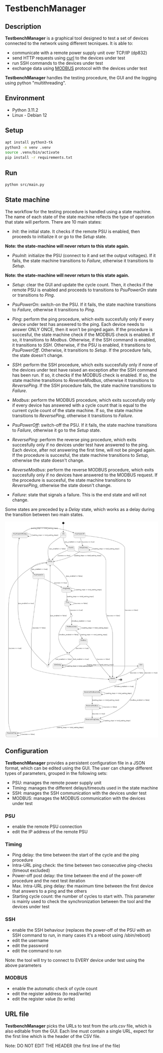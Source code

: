 # TestbenchManager

## Description
**TestbenchManager** is a graphical tool designed to test a set of devices connected to the network using different tecniques. It is able to:

- communicate with a remote power supply unit over TCP/IP (dp832)
- send HTTP requests using [curl](https://curl.se/) to the devices under test
- run SSH commands to the devices under test
- exchange data using [MODBUS](https://en.wikipedia.org/wiki/Modbus) protocol with the devices under test

**TestbenchManager** handles the testing procedure, the GUI and the logging using python "multithreading".

## Environment
- Python 3.11.2
- Linux - Debian 12

## Setup
```sh
apt install python3-tk
python3 -m venv .venv
source .venv/bin/activate
pip install -r requirements.txt
```

## Run
```sh
python src/main.py
```

## State machine
The workflow for the testing procedure is handled using a state machine. The name of each state of the state machine reflects the type of operation that state will perform.
There are 10 main states:

- *Init*: the initial state. It checks if the remote PSU is enabled, then proceeds to initialize it or go to the *Setup* state.

**Note: the state-machine will never return to this state again.**

- *PsuInit*: initialize the PSU (connect to it and set the output voltages). If it fails, the state machine transitions to *Failure*, otherwise it transitions to *Setup*.

**Note: the state-machine will never return to this state again.**

- *Setup*: clear the GUI and update the cycle count. Then, it checks if the remote PSU is enabled and proceeds to transitions to *PsuPowerOn* state or transitions to *Ping*.

- *PsuPowerOn*: switch-on the PSU. If it fails, the state machine transitions to *Failure*, otherwise it transitions to *Ping*.

- *Ping*: perform the ping procedure, which exits succesfully only if every device under test has answered to the ping. Each device needs to answer ONLY ONCE, then it won't be pinged again. If the procedure is succesful, the state machine check if the MODBUS check is enabled. If so, it transitions to *Modbus*. Otherwise, if the SSH command is enabled, it transitions to *SSH*. Otherwise, if the PSU is enabled, it transitions to *PsuPowerOff*. Otherwise, it transitions to *Setup*. If the procedure fails, the state doesn't change.

- *SSH*: perform the SSH procedure, which exits succesfully only if none of the devices under test have raised an exception after the SSH command has been run. If so, it checks if the MODBUS check is enabled. If so, the state machine transitions to *ReverseModbus*, otherwise it transitions to *ReversePing*. If the SSH procedure fails, the state machine transitions to *Failure*.

- *Modbus*: perform the MODBUS procedure, which exits succesfully only if every device has answered with a cycle count that is equal to the current cycle count of the state machine. If so, the state machine transitions to *ReversePing*, otherwise it transitions to *Failure*.

- *PsuPowerOff*: switch-off the PSU. If it fails, the state machine transitions to *Failure*, otherwise it go to the *Setup* state.

- *ReversePing*: perform the reverse ping procedure, which exits succesfully only if no devices under test have answered to the ping. Each device, after not answering the first time, will not be pinged again. If the procedure is succesful, the state machine transitions to *Setup*, otherwise the state doesn't change.

- *ReverseModbus*: perform the reverse MODBUS procedure, which exits succesfully only if no devices have answered to the MODBUS request. If the procedure is succesful, the state machine transitions to *ReversePing*, otherwise the state doesn't change.

- *Failure*: state that signals a failure. This is the end state and will not change.

Some states are preceded by a *Delay* state, which works as a delay during the transition between two main states.

![State machine image](assets/state_machine.png)

## Configuration
**TestbenchManager** provides a persistent configuration file in a JSON format, which can be edited using the GUI. The user can change different types of parameters, grouped in the following sets:
- PSU: manages the remote power supply unit
- Timing: manages the different delays/timeouts used in the state machine
- SSH: manages the SSH communication with the devices under test
- MODBUS: manages the MODBUS communication with the devices under test

### PSU
- enable the remote PSU connection
- edit the IP address of the remote PSU

### Timing
- Ping delay: the time between the start of the cycle and the ping procedure
- Intra-URL ping check: the time between two consecutive ping-checks (timeout excluded)
- Power-off post delay: the time between the end of the power-off procedure and the next test iteration
- Max. Intra-URL ping delay: the maximum time between the first device that answers to a ping and the others
- Starting cycle count: the number of cycles to start with. This parameter is mainly used to check the synchronization between the tool and the devices under test

### SSH
- enable the SSH behaviour (replaces the power-off of the PSU with an SSH command to run, in many cases it's a reboot using /sbin/reboot)
- edit the username
- edit the password
- edit the command to run

Note: the tool will try to connect to EVERY device under test using the above parameters

### MODBUS
- enable the automatic check of cycle count
- edit the register address (to read/write)
- edit the register value (to write)

## URL file
**TestbenchManager** picks the URLs to test from the *urls.csv* file, which is also editable from the GUI. Each line must contain a single URL, expect for the first line which is the header of the CSV file.

Note: DO NOT EDIT THE HEADER (the first line of the file)
